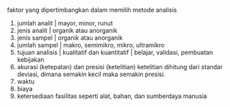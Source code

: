faktor yang dipertimbangkan dalam memilih metode analisis
1. jumlah analit | mayor, minor, runut
2. jenis analit | organik atau anorganik
3. jenis sampel | organik atau anorganik
4. jumlah sampel | makro, semimikro, mikro, ultramikro
5. tujuan analisis | kualitatif dan kuantitatif | belajar, validasi, pembuatan kebijakan
6. akurasi (ketepatan) dan presisi (ketelitian) ketelitian dihitung dari standar deviasi, dimana semakin kecil maka semakin presisi. 
7. waktu
8. biaya
9. ketersediaan fasilitas seperti alat, bahan, dan sumberdaya manusia